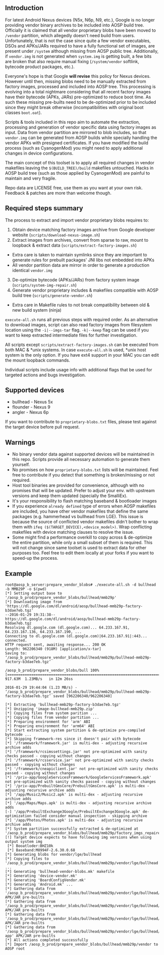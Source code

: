 ## Introduction

For latest Android Nexus devices (N5x, N6p, N9, etc.), Google is no longer providing vendor binary archives to be included into AOSP build tree. Officially it is claimed that all vendor proprietary blobs have been moved to `/vendor` partition, which allegedly doesn't need build from users. Unfortunately, that is not the case since quite a few vendor executables, DSOs and APKs/JARs required to have a fully functional set of images, are present under `/system` although missing from AOSP public tree. Additionally, if `vendor.img` is not generated when `system.img` is getting built, a few bits are broken that also require manual fixing (`/system/vendor` softlink, bytecode product packages, etc.). 

Everyone's hope is that Google **will revise** this policy for Nexus devices. However until then, missing blobs need to be manually extracted from factory images, processed and included into AOSP tree. This processing is evolving into a total nightmare considering that all recent factory images have their bytecode (APKs, JARs) pre-optimized to reduce boot time. As such these missing pre-builts need to be de-optimized prior to be included since they might break otherwise (incompatibilities with original boot classes `boot.oat`).

Scripts & tools included in this repo aim to automate the extraction, processing and generation of vendor specific data using factory images as input. Data from vendor partition are mirrored to blob includes, so that `vendor.img` can be generated from AOSP builds while specially handling the vendor APKs with presigned certificates. If you have modified the build process (such as CyanogenMod) you might need to apply additional changes in device configurations.

The main concept of this toolset is to apply all required changes in vendor makefiles leaving the `$(BUILD_TREE)/build` makefiles untouched. Hacks in AOSP build tree (such as those applied by CyanogenMod) are painful to maintain and very fragile.

Repo data are LICENSE free, use them as you want at your own risk. Feedback & patches are more than welcome though.


## Required steps summary

The process to extract and import vendor proprietary blobs requires to:

1. Obtain device matching factory images archive from Google developer website (`scripts/download-nexus-image.sh`)
2. Extract images from archives, convert from sparse to raw, mount to loopback & extract data (`scripts/extract-factory-images.sh`)
  * Extra care is taken to maintain symlinks since they are important to generate rules for prebuilt packages' JNI libs not embedded into APKs
  * All vendor partition data are mirror in order to generate a production identical `vendor.img`
3. De-optimize bytecode (APKs/JARs) from factory system image (`scripts/system-img-repair.sh`)
4. Generate vendor proprietary includes & makefiles compatible with AOSP build tree (`scripts/generate-vendor.sh`)
  * Extra care in Makefile rules to not break compatibility between old & new build system (ninja)

`execute-all.sh` runs all previous steps with required order. As an alternative to download images, script can also read factory images from filesystem location using the `-i|--imgs-tar` flag. `-k|--keep` flag can be used if you want to keep extracted intermediate files for further investigation.

All scripts except `scripts/extract-factory-images.sh` can be executed from both MAC & *unix systems. In case `execute-all.sh` is used, *unix host system is the only option. If you have ext4 support in your MAC you can edit the mount loopback commands.

Individual scripts include usage info with additional flags that be used for targeted actions and bugs investigation.


## Supported devices

* bullhead - Nexus 5x
* flounder - Nexus 9
* angler - Nexus 6p

If you want to contribute to `proprietary-blobs.txt` files, please test against the target device before pull request. 


## Warnings

* No binary vendor data against supported devices will be maintained in this repo. Scripts provide all necessary automation to generate them yourself.
* No promises on how `proprietary-blobs.txt` lists will be maintained. Feel free to contribute if you detect that something is broken/missing or not required.
* Host tool binaries are provided for convenience, although with no promises that will be updated. Prefer to adjust your env. with upstream versions and keep them updated (specially the SmalliEx).
* It's your responsibility to flash matching baseband & bootloader images
* If you experience `already defined` type of errors when AOSP makefiles are included, you have other vendor makefiles that define the same packages (e.g. hammerhead vs bullhead from LGE). This issue is because the source of conflicted vendor makefiles didn't bother to wrap them with `ifeq ($(TARGET_DEVICE),<device_model>)`. Wrap conflicting makefiles with device matching clauses to resolve the issue.
* Some might find a performance overkill to copy across & de-optimize the entire partition, while only a small subset of them is required. This will not change since same toolset is used to extract data for other purposes too. Feel free to edit them locally at your forks if you want to speed-up the process.


## Example

```
root@aosp_b_server:prepare_vendor_blobs# ./execute-all.sh -d bullhead -b MMB29P -o $(pwd)
[*] Setting output base to '/aosp_b_prod/prepare_vendor_blobs/bullhead/mmb29p'
[*] Downloading image from 'https://dl.google.com/dl/android/aosp/bullhead-mmb29p-factory-b3dae7eb.tgz'
--2016-01-29 19:31:38--  https://dl.google.com/dl/android/aosp/bullhead-mmb29p-factory-b3dae7eb.tgz
Resolving dl.google.com (dl.google.com)... 64.233.167.91, 64.233.167.136, 64.233.167.190, ...
Connecting to dl.google.com (dl.google.com)|64.233.167.91|:443... connected.
HTTP request sent, awaiting response... 200 OK
Length: 962206340 (918M) [application/x-tar]
Saving to: ‘/aosp_b_prod/prepare_vendor_blobs/bullhead/mmb29p/bullhead-mmb29p-factory-b3dae7eb.tgz’

/aosp_b_prod/prepare_vendor_blobs/bull 100%[==============================================================================>] 917.63M  1.23MB/s   in 12m 26ss

2016-01-29 19:44:04 (1.23 MB/s) - ‘/aosp_b_prod/prepare_vendor_blobs/bullhead/mmb29p/bullhead-mmb29p-factory-b3dae7eb.tgz’ saved [962206340/962206340]

[*] Extracting 'bullhead-mmb29p-factory-b3dae7eb.tgz'
[*] Unzipping 'image-bullhead-mmb29p.zip'
[*] Copying files from system parition ...
[*] Copying files from vendor partition ...
[*] Preparing environment for 'arm' ABI
[*] Preparing environment for 'arm64' ABI
[*] Start extracting system partition & de-optimize pre-compiled bytecode ...
[*] Skipping framework-res since it doesn't pair with bytecode
[*] '/framework/framework.jar' is multi-dex - adjusting recursive archive adds
[*] '/framework/rcsimssettings.jar' not pre-optimized with sanity checks passed - copying without changes
[*] '/framework/rcsservice.jar' not pre-optimized with sanity checks passed - copying without changes
[*] '/framework/cneapiclient.jar' not pre-optimized with sanity checks passed - copying without changes
[*] '/priv-app/GoogleServicesFramework/GoogleServicesFramework.apk' not pre-optimized with sanity checks passed - copying without changes
[*] '/priv-app/PrebuiltGmsCore/PrebuiltGmsCore.apk' is multi-dex - adjusting recursive archive adds
[*] '/app/Music2/Music2.apk' is multi-dex - adjusting recursive archive adds
[*] '/app/Maps/Maps.apk' is multi-dex - adjusting recursive archive adds
[-] '/app/PrebuiltExchange3Google/PrebuiltExchange3Google.apk' de-optimization failed consider manual inspection - skipping archive
[*] '/app/Photos/Photos.apk' is multi-dex - adjusting recursive archive adds
[*] System partition successfully extracted & de-optimized at '/aosp_b_prod/prepare_vendor_blobs/bullhead/mmb29p/factory_imgs_repaired_data'
[!] Target device expects to have following img versions when using output system img
 [*] Booatloder:BHZ10k
 [*] Baseband:M8994F-2.6.30.0.68
[*] Generating blobs for vendor/lge/bullhead
[*] Copying files to '/aosp_b_prod/prepare_vendor_blobs/bullhead/mmb29p/vendor/lge/bullhead' ...
[*] Generating 'bullhead-vendor-blobs.mk' makefile
[*] Generating 'device-vendor.mk'
[*] Generating 'BoardConfigVendor.mk'
[*] Generating 'Android.mk' ...
[*] Gathering data from '/aosp_b_prod/prepare_vendor_blobs/bullhead/mmb29p/vendor/lge/bullhead/vendor/app' APK/JAR pre-builts
[*] Gathering data from '/aosp_b_prod/prepare_vendor_blobs/bullhead/mmb29p/vendor/lge/bullhead/proprietary/app' APK/JAR pre-builts
[*] Gathering data from '/aosp_b_prod/prepare_vendor_blobs/bullhead/mmb29p/vendor/lge/bullhead/proprietary/framework' APK/JAR pre-builts
[*] Gathering data from '/aosp_b_prod/prepare_vendor_blobs/bullhead/mmb29p/vendor/lge/bullhead/proprietary/priv-app' APK/JAR pre-builts
[*] All actions completed successfully
[*] Import /aosp_b_prod/prepare_vendor_blobs/bullhead/mmb29p/vendor to AOSP root
```
